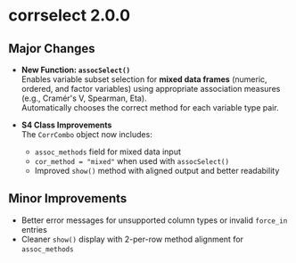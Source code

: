 # corrselect 2.0.0

## Major Changes

- **New Function: `assocSelect()`**  
  Enables variable subset selection for **mixed data frames** (numeric, ordered, and factor variables) using appropriate association measures (e.g., Cramér's V, Spearman, Eta).  
  Automatically chooses the correct method for each variable type pair.

- **S4 Class Improvements**  
  The `CorrCombo` object now includes:
  - `assoc_methods` field for mixed data input
  - `cor_method = "mixed"` when used with `assocSelect()`
  - Improved `show()` method with aligned output and better readability

## Minor Improvements

- Better error messages for unsupported column types or invalid `force_in` entries
- Cleaner `show()` display with 2-per-row method alignment for `assoc_methods`
